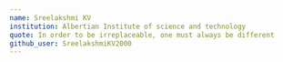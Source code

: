 ```yaml
---
name: Sreelakshmi KV
institution: Albertian Institute of science and technology
quote: In order to be irreplaceable, one must always be different
github_user: SreelakshmiKV2000
---
```

